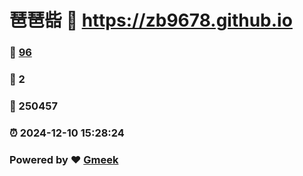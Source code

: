 # 琶琶啙 :link: https://zb9678.github.io 
### :page_facing_up: [96](https://zb9678.github.io/tag.html) 
### :speech_balloon: 2 
### :hibiscus: 250457 
### :alarm_clock: 2024-12-10 15:28:24 
### Powered by :heart: [Gmeek](https://github.com/Meekdai/Gmeek)
